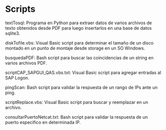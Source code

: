 Scripts
=======

textTosql: Programa en Python para extraer datos de varios archivos de texto obtenidos desde PDF para luego insertarlos en una base de           datos sqlite3.

diskTofile.vbs: Visual Basic script para determinar el tamaño de un disco montado en un punto de montaje desde storage en un SO Windows.

busquedaPDF: Bash script para buscar las coincidencias de un string en varios archivos PDF.

scriptCAP_SAPGUI_QAS.vbs.txt: Visual Basic script para agregar entradas al SAP Logon.

pingScan: Bash script para validar la respuesta de un rango de IPs ante un ping.

scriptReplace.vbs: Visual Basic script para buscar y reemplazar en un archivo.

consultarPuertoNetcat.txt: Bash script para validar la respuesta de un puerto especifico en determinada IP.
